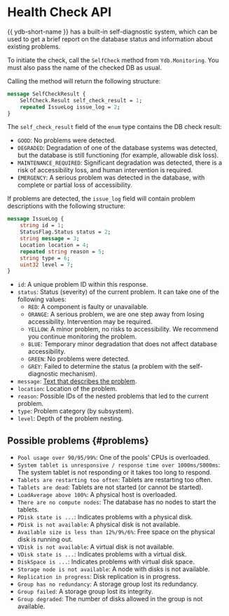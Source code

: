 # Health Check API

{{ ydb-short-name }} has a built-in self-diagnostic system, which can be used to get a brief report on the database status and information about existing problems.

To initiate the check, call the `SelfCheck` method from `Ydb.Monitoring`. You must also pass the name of the checked DB as usual.

Calling the method will return the following structure:

```protobuf
message SelfCheckResult {
    SelfCheck.Result self_check_result = 1;
    repeated IssueLog issue_log = 2;
}
```

The `self_check_result` field of the `enum` type contains the DB check result:

* `GOOD`: No problems were detected.
* `DEGRADED`: Degradation of one of the database systems was detected, but the database is still functioning (for example, allowable disk loss).
* `MAINTENANCE_REQUIRED`: Significant degradation was detected, there is a risk of accessibility loss, and human intervention is required.
* `EMERGENCY`: A serious problem was detected in the database, with complete or partial loss of accessibility.

If problems are detected, the `issue_log` field will contain problem descriptions with the following structure:

```protobuf
message IssueLog {
    string id = 1;
    StatusFlag.Status status = 2;
    string message = 3;
    Location location = 4;
    repeated string reason = 5;
    string type = 6;
    uint32 level = 7;
}
```

* `id`: A unique problem ID within this response.
* `status`: Status (severity) of the current problem. It can take one of the following values:
   * `RED`: A component is faulty or unavailable.
   * `ORANGE`: A serious problem, we are one step away from losing accessibility. Intervention may be required.
   * `YELLOW`: A minor problem, no risks to accessibility. We recommend you continue monitoring the problem.
   * `BLUE`: Temporary minor degradation that does not affect database accessibility.
   * `GREEN`: No problems were detected.
   * `GREY`: Failed to determine the status (a problem with the self-diagnostic mechanism).
* `message`: [Text that describes the problem](#problems).
* `location`: Location of the problem.
* `reason`: Possible IDs of the nested problems that led to the current problem.
* `type`: Problem category (by subsystem).
* `level`: Depth of the problem nesting.

## Possible problems {#problems}

* `Pool usage over 90/95/99%`: One of the pools' CPUs is overloaded.
* `System tablet is unresponsive / response time over 1000ms/5000ms`: The system tablet is not responding or it takes too long to respond.
* `Tablets are restarting too often`: Tablets are restarting too often.
* `Tablets are dead`: Tablets are not started (or cannot be started).
* `LoadAverage above 100%`: A physical host is overloaded.
* `There are no compute nodes`: The database has no nodes to start the tablets.
* `PDisk state is ...`: Indicates problems with a physical disk.
* `PDisk is not available`: A physical disk is not available.
* `Available size is less than 12%/9%/6%`: Free space on the physical disk is running out.
* `VDisk is not available`: A virtual disk is not available.
* `VDisk state is ...`: Indicates problems with a virtual disk.
* `DiskSpace is ...`: Indicates problems with virtual disk space.
* `Storage node is not available`: A node with disks is not available.
* `Replication in progress`: Disk replication is in progress.
* `Group has no redundancy`: A storage group lost its redundancy.
* `Group failed`: A storage group lost its integrity.
* `Group degraded`: The number of disks allowed in the group is not available.
